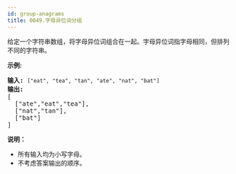 ```yaml
---
id: group-anagrams
title: 0049.字母异位词分组
---
```

给定一个字符串数组，将字母异位词组合在一起。字母异位词指字母相同，但排列不同的字符串。

**示例:**


<pre><strong>输入:</strong> <code>[&#34;eat&#34;, &#34;tea&#34;, &#34;tan&#34;, &#34;ate&#34;, &#34;nat&#34;, &#34;bat&#34;]</code><br/><strong>输出:</strong><br/>[<br/>  [&#34;ate&#34;,&#34;eat&#34;,&#34;tea&#34;],<br/>  [&#34;nat&#34;,&#34;tan&#34;],<br/>  [&#34;bat&#34;]<br/>]</pre>

**说明：**


- 所有输入均为小写字母。
- 不考虑答案输出的顺序。
